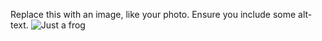 Replace this with an image, like your photo. Ensure you include some alt-text.
![Just a frog](https://avatars.githubusercontent.com/u/22768589?v=4)
